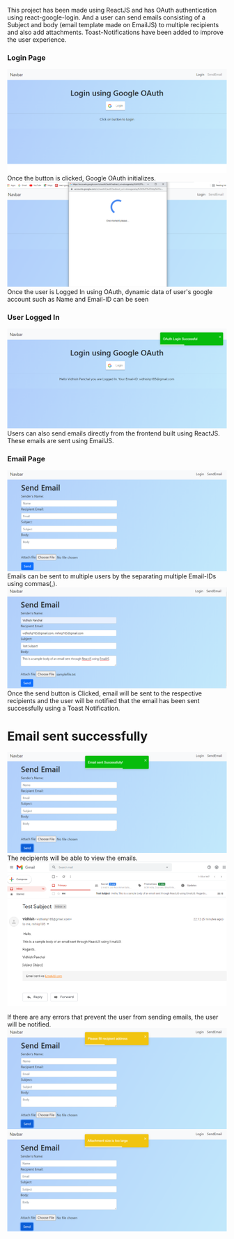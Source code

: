 This project has been made using ReactJS and has OAuth authentication using react-google-login. And a user can send emails consisting of a Subject and body (email template made on EmailJS) to multiple recipients and also add attachments. Toast-Notifications have been added to improve the user experience.

<h3>Login Page</h3>
<img src="images/oauthloginpage.png">
<br>
Once the button is clicked, Google OAuth initializes.
<img src="images/oauthinitializing.png">
<br>
Once the user is Logged In using OAuth, dynamic data of user's google account such as Name and Email-ID can be seen
<h3>User Logged In</h3>
<img src="images/loginsuccesstoast.png">
<br>
Users can also send emails directly from the frontend built using ReactJS. These emails are sent using EmailJS. 
<h3>Email Page</h3>
<img src="images/sendemailpage.png">
<br>
Emails can be sent to multiple users by the separating multiple Email-IDs using commas(,).
<img src="images/filledemaildetails.png">
<br>
Once the send button is Clicked, email will be sent to the respective recipients and the user will be notified that the email has been sent successfully using a Toast Notification.
<h1>Email sent successfully</h1>
<img src="images/emailsuccesstoast.png">
<br>
The recipients will be able to view the emails.
<img src="images/emailnotification.png">
<img src="images/therecievedemail.png">

If there are any errors that prevent the user from sending emails, the user will be notified.
<img src="images/fillrecipientaddresswarning.png">
<img src="images/attachmentsizewarning.png">
